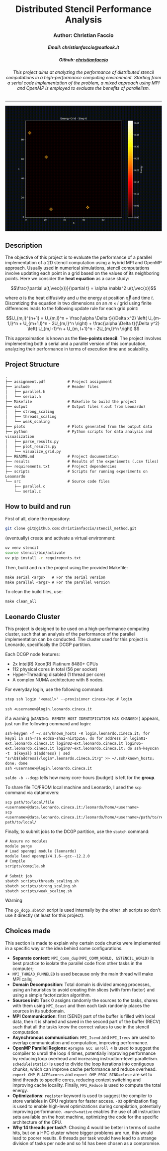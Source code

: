 <div align="center">
    <h1>Distributed Stencil Performance Analysis</h1>
    <h3>Author: Christian Faccio</h3>
    <h5>Email: christianfaccio@outlook.it</h4>
    <h5>Github: <a href="https://github.com/christianfaccio" target="_blank">christianfaccio</a></h5>
    <h6>This project aims at analyzing the performance of distributed stencil computations in a high-performance computing environment. Starting from a serial code implementation of the problem, a mixed approach using MPI and OpenMP is employed to evaluate the benefits of parallelism.</h6>
</div>

---

<div align="center">
   <img src="slides/assets/energy_evolution_periodic.gif" alt="Energy Evolution">
</div>

## Description

The objective of this project is to evaluate the performance of a parallel implementation of a 2D stencil computation using a hybrid MPI and OpenMP approach. Usually used in numerical simulations, stencil computations involve updating each point in a grid based on the values of its neighboring points. Here we consider the **heat equation** as a case study:

```math
\frac{\partial u(t,\vec{x})}{\partial t} = \alpha \nabla^2 u(t,\vec{x})
```

where $\alpha$ is the heat diffusivity and $u$ the energy at position $\vec{x}$ and time $t$. Discretizing the equation in two dimensions  on an $m\times l$ grid using finite differences leads to the following update rule for each grid point:

```math
U_{m,l}^{n+1} = U_{m,l}^n + \frac{\alpha \Delta t}{\Delta x^2} \left( U_{m-1,l}^n + U_{m+1,l}^n - 2U_{m,l}^n \right) + \frac{\alpha \Delta t}{\Delta y^2} \left( U_{m,l-1}^n + U_{m, l+1}^n - 2U_{m,l}^n \right) 
```

This approximation is known as the **five-points stencil**. The project involves implementing both a serial and a parallel version of this computation, analyzing their performance in terms of execution time and scalability.

## Project Structure

```
.
├── assignment.pdf          # Project assignment
├── include                 # Header files
│   ├── parallel.h
│   └── serial.h
├── Makefile                # Makefile to build the project
├── output                  # Output files (.out from Leonardo)
│   ├── strong_scaling
│   ├── threads_scaling
│   └── weak_scaling
├── plots                   # Plots generated from the output data  
├── python                  # Python scripts for data analysis and visualization  
│   ├── parse_results.py
│   ├── plot_results.py
│   └── visualize_grid.py
├── README.md               # Project documentation
├── results                 # Results of the experiments (.csv files)
├── requirements.txt        # Project dependencies
├── scripts                 # Scripts for running experiments on Leaonardo
└── src                     # Source code files
    ├── parallel.c
    └── serial.c
```

## How to build and run

First of all, clone the repository:

```bash
git clone git@github.com:christianfaccio/stencil_method.git
```

(eventually) create and activate a virtual environment:

```bash
uv venv stencil
source stencil/bin/activate
uv pip install -r requirements.txt
```

Then, build and run the project using the provided Makefile:
```
make serial <args>   # For the serial version
make parallel <args> # For the parallel version
```

To clean the build files, use:
```
make clean_all
```

## Leonardo Cluster

This project is designed to be used on a high-performance computing cluster, such that an analysis of the performance of the parallel implementation can be conducted. The cluster used for this project is Leonardo, specifically the DCGP partition.

Each DCGP node features:

- 2x Intel(R) Xeon(R) Platinum 8480+ CPUs
- 112 physical cores in total (56 per socket)
- Hyper-Threading disabled (1 thread per core)
- A complex NUMA architecture with 8 nodes.

For everyday login, use the following command:

```
step ssh login '<email>' --provisioner cineca-hpc # login

ssh <username>@login.leonardo.cineca.it
```

if a warning (`WARNING: REMOTE HOST IDENTIFICATION HAS CHANGED!`) appears, just run the following command and login:
```
ssh-keygen -f ~/.ssh/known_hosts -R login.leonardo.cineca.it; for keyal in ssh-rsa ecdsa-sha2-nistp256; do for address in login01-ext.leonardo.cineca.it login02-ext.leonardo.cineca.it login05-ext.leonardo.cineca.it login07-ext.leonardo.cineca.it; do ssh-keyscan -t  ${keyal} ${address} | sed "s/\b${address}/login*.leonardo.cineca.it/g" >> ~/.ssh/known_hosts; done; done
ssh <username>@login.leonardo.cineca.it
```

`saldo -b --dcgp` tells how many core-hours (budget) is left for the **group**.

To share file TO/FROM local machine and Leonardo, I used the `scp` command via datamovers:

```
scp path/to/local/file <username>@data.leonardo.cineca.it:/leonardo/home/<username>
scp <username>@data.leonardo.cineca.it:/leonardo/home/<username>/path/to/remote/file path/to/local/
```

Finally, to submit jobs to the DCGP partition, use the `sbatch` command:

```
# Assure no modules
module purge
# Load openmpi module (leonardo)
module load openmpi/4.1.6--gcc--12.2.0
# Compile
scripts/compile.sh

# Submit job
sbatch scripts/threads_scaling.sh
sbatch scripts/strong_scaling.sh
sbatch scripts/weak_scaling.sh
```

> [!WARNING]
> The `go_dcgp.sbatch` script is used internally by the other .sh scripts so don't use it directly (at least for this project).

## Choices made

This section is made to explain why certain code chunks were implemented in a specific way or the idea behind some configurations.

- **Separate context**: `MPI_Comm_dup(MPI_COMM_WORLD, &STENCIL_WORLD)` is best practice to isolate the parallel code from other tasks in the computer;
- `MPI_THREAD_FUNNELED` is used because only the main thread will make MPI calls;
- **Domain Decomposition**: Total domain is divided among processes, using an heuristics to avoid creating thin slices (with form factor) and using a simple factorization algorithm.
- **Sources init**: Task 0 assigns randomly the sources to the tasks, shares with them using `MPI_Bcast` and then each task randomly places the sources in its subdomain.
- **MPI Communication**: first (SEND) part of the buffer is filled with local data, then it is shared and saved in the second part of the buffer (RECV) such that all the tasks know the correct values to use in the stencil computation.
- **Asynchronous communication**: `MPI_Isend` and `MPI_Irecv` are used to overlap communication and computation, improving performance.
- **OpenMP Parallel Regions**: `#pragma GCC unroll 4` is used to suggest the compiler to unroll the loop 4 times, potentially improving performance by reducing loop overhead and increasing instruction-level parallelism. `schedule(static)` is used to divide the loop iterations into contiguous chunks, which can improve cache performance and reduce overhead. `export OMP_PLACES=cores` and `export OMP_PROC_BIND=close` are set to bind threads to specific cores, reducing context switching and improving cache locality. Finally, `MPI_Reduce` is used to compute the total energy.
- **Optimizations**: `register` keyword is used to suggest the compiler to store variables in CPU registers for faster access. `-O3` optimization flag is used to enable high-level optimizations during compilation, potentially improving performance. `-march=native` enables the use of all instruction sets available on the host machine, optimizing the code for the specific architecture of the CPU.
- **Why 14 threads per task?**: Chosing 4 would be better in terms of cache hits, but on a HPC cluster where bigger problems are run, this would lead to poorer results. 8 threads per task would have lead to a strange division of tasks per node and so 14 has been chosen as a compromise.